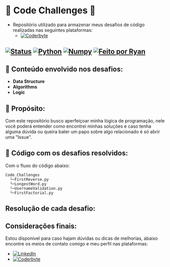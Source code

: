 # :dart: Code Challenges :muscle:
- Repositório utilizado para armazenar meus desafios de código realizadas nas seguintes plataformas:
  - [![Coderbyte](https://img.shields.io/badge/-Coderbyte-blue)](https://coderbyte.com/developers)

[![Status](https://img.shields.io/badge/Status-Em%20Desenvolvimento-yellow)]()
[![Python](https://img.shields.io/badge/Python-3.13-blue?logo=python)]()
[![Numpy](https://img.shields.io/badge/Challenge-lightgrey?logo=numpy)]()
[![Feito por Ryan](https://img.shields.io/badge/Feito%20por-Ryan%20Brittes-blue?logo=github)]()
---

## :beginner: Conteúdo envolvido nos desafios:
- **Data Structure**
- **Algorithms**
- **Logic**

## :pencil: Propósito:
Com este repositório busco aperfeiçoar minha lógica de programação, nele você poderá entender como encontrei minhas soluções e caso tenha alguma dúvida ou queira bater um papo sobre algo relacionado é só abrir uma "Issue".

## :rocket: Código com os desafios resolvidos:
Com o fluxo do código abaixo:
```
Code_Challenges
  └─FirstReverse.py
  └─LongestWord.py
  └─UsernameValidation.py
  └─FirstFactorial.py
```

## Resolução de cada desafio:


## Considerações finais:
Estou disponível para caso hajam dúvidas ou dicas de melhorias, abaixo encontre os meios de contato comigo e meu perfil nas plataformas:
- [![LinkedIn](https://img.shields.io/badge/-LinkedIn-blue?style=flat&logo=linkedin&logoColor=white)](https://www.linkedin.com/in/ryanbrittes/)
- [![Coderbyte](https://img.shields.io/badge/-Coderbyte-green)](https://coderbyte.com/profile/ryanbrittes)
